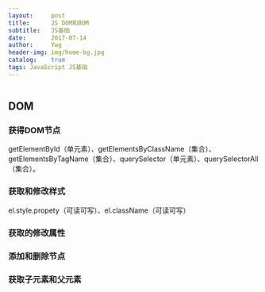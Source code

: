 ```yaml
---
layout:     post
title:      JS DOM和BOM
subtitle:   JS基础
date:       2017-07-14
author:     Ywg
header-img: img/home-bg.jpg
catalog:    true
tags: JavaScript JS基础
---
```

```

```

## DOM
### 获得DOM节点
getElementById（单元素）、getElementsByClassName（集合）、getElementsByTagName（集合）、querySelector（单元素）、querySelectorAll（集合）。

### 获取和修改样式
el.style.propety（可读可写）、el.className（可读可写）

### 获取的修改属性

### 添加和删除节点

### 获取子元素和父元素



